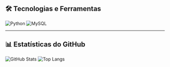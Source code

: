 ## 🛠️ Tecnologias e Ferramentas

![Python](https://img.shields.io/badge/Python-3776AB?style=for-the-badge&logo=python&logoColor=white)
![MySQL](https://img.shields.io/badge/MySQL-4479A1?style=for-the-badge&logo=mysql&logoColor=white)

---

## 📊 Estatísticas do GitHub

![GitHub Stats](https://github-readme-stats.vercel.app/api?username=PauloOt&show_icons=true&theme=radical)
![Top Langs](https://github)
